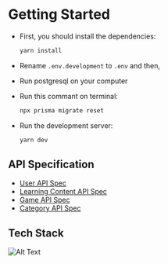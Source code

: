 # Getting Started

- First, you should install the dependencies:

    ```bash
    yarn install
    ```

- Rename `.env.development` to `.env` and then,

- Run postgresql on your computer

- Run this commant on terminal:

    ```bash
    npx prisma migrate reset
    ```

- Run the development server:

    ```bash
    yarn dev
    ```

## API Specification

- [User API Spec](docs/user.md)
- [Learning Content API Spec](docs/learning-content.md)
- [Game API Spec](docs/game.md)
- [Category API Spec](docs/category.md)

## Tech Stack
![Alt Text](https://skillicons.dev/icons?i=js,express,postgres,prisma)
